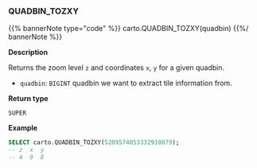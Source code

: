 ### QUADBIN_TOZXY

{{% bannerNote type="code" %}}
carto.QUADBIN_TOZXY(quadbin)
{{%/ bannerNote %}}

**Description**

Returns the zoom level `z` and coordinates `x`, `y` for a given quadbin.

* `quadbin`: `BIGINT` quadbin we want to extract tile information from.

**Return type**

`SUPER`

**Example**

```sql
SELECT carto.QUADBIN_TOZXY(5209574053332910079);
-- z  x  y
-- 4  9  8
```
